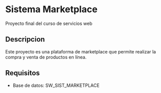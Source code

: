 # Sistema Marketplace
Proyecto final del curso de servicios web

## Descripcion
Este proyecto es una plataforma de marketplace que permite realizar la compra y venta de productos en línea.

## Requisitos
- Base de datos: SW_SIST_MARKETPLACE
